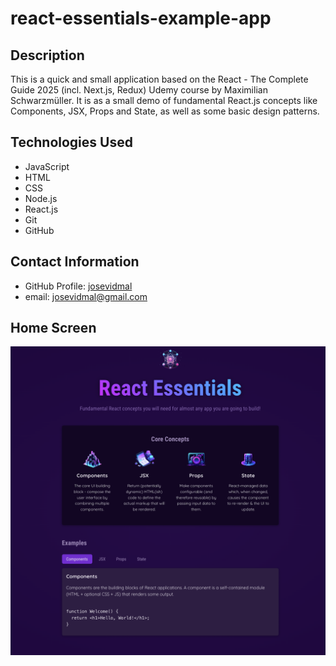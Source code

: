 # react-essentials-example-app

## Description
This is a quick and small application based on the React - The Complete Guide 2025 (incl. Next.js, Redux) Udemy course by Maximilian Schwarzmüller. It is as a small demo of fundamental React.js concepts like Components, JSX, Props and State, as well as some basic design patterns.

## Technologies Used

* JavaScript
* HTML
* CSS
* Node.js
* React.js
* Git
* GitHub

## Contact Information

* GitHub Profile: [josevidmal](https://github.com/josevidmal)
* email: josevidmal@gmail.com

## Home Screen

![React Essentials Example App](./src/assets/react-essentials-example-app.png)
